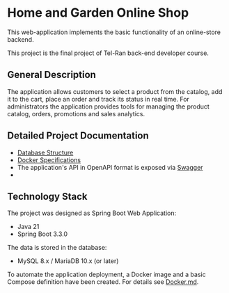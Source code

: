 # Home and Garden Online Shop
This web-application implements the basic functionality of an online-store backend.

This project is the final project of Tel-Ran back-end developer course.

## General Description

The application allows customers to select a product from the catalog, add it to the cart, place an order and track its status in real time. For administrators the application provides tools for managing the product catalog, orders, promotions and sales analytics.

## Detailed Project Documentation

- [Database Structure](docs/DB.md)
- [Docker Specifications](docs/Docker.md)
- The application's API in OpenAPI format is exposed via [Swagger](http://localhost:8080/swagger-ui/index.html#/) 
- 

## Technology Stack

The project was designed as Spring Boot Web Application:
- Java 21
- Spring Boot 3.3.0

The data is stored in the database:
- MySQL 8.x / MariaDB 10.x (or later)

To automate the application deployment, a Docker image and a basic Compose definition have been created. For details see [Docker.md](docs/Docker.md).